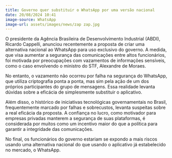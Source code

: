 ```yaml
---
title: Governo quer substituir o WhatsApp por uma versão nacional
date: 20/08/2024 10:41
image-source: WhatsApp
image-url: assets/images/news/zap zap.jpg
---
```


O presidente da Agência Brasileira de Desenvolvimento Industrial (ABDI), Ricardo Cappelli, anunciou recentemente a proposta de criar uma alternativa nacional ao WhatsApp para uso exclusivo do governo. A medida, que visa aumentar a segurança das comunicações entre altos funcionários, foi motivada por preocupações com vazamentos de informações sensíveis, como o caso envolvendo o ministro do STF, Alexandre de Moraes.

No entanto, o vazamento não ocorreu por falha na segurança do WhatsApp, que utiliza criptografia ponta a ponta, mas sim pela ação de um dos próprios participantes do grupo de mensagens. Essa realidade levanta dúvidas sobre a eficácia de simplesmente substituir o aplicativo.

Além disso, o histórico de iniciativas tecnológicas governamentais no Brasil, frequentemente marcado por falhas e sobrecustos, levanta suspeitas sobre a real eficácia da proposta. A confiança no lucro, como motivador para empresas privadas manterem a segurança de suas plataformas, é considerada por muitos como um incentivo maior do que a política para garantir a integridade das comunicações.

No final, os funcionários do governo estariam se expondo a mais riscos usando uma alternativa nacional do que usando o aplicativo já estabelecido no mercado, o WhatsApp.